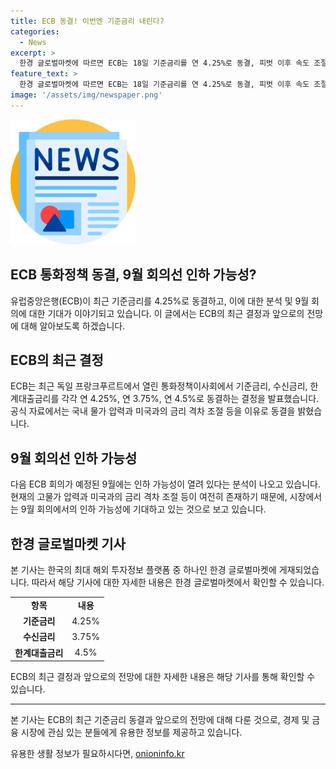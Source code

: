 ```yaml
---
title: ECB 동결! 이번엔 기준금리 내린다?
categories:
  - News
excerpt: >
  한경 글로벌마켓에 따르면 ECB는 18일 기준금리를 연 4.25%로 동결, 피벗 이후 속도 조절함. 독일 프랑크푸르트에서 열린 통화정책이사회에서 발표. 수신금리와 한계대출금리도 각각 연 3.75%, 연 4.5%로 동결. ECB는 높은 물가 압력과 미국과의 금리 격차 등을 이유로 동결. 다음 ECB 회의에서는 9월 인하 가능성 열려 있음.
feature_text: >
  한경 글로벌마켓에 따르면 ECB는 18일 기준금리를 연 4.25%로 동결, 피벗 이후 속도 조절함. 독일 프랑크푸르트에서 열린 통화정책이사회에서 발표. 수신금리와 한계대출금리도 각각 연 3.75%, 연 4.5%로 동결. ECB는 높은 물가 압력과 미국과의 금리 격차 등을 이유로 동결. 다음 ECB 회의에서는 9월 인하 가능성 열려 있음.
image: '/assets/img/newspaper.png'
---
```


<p><img src="/assets/img/newspaper.png" alt="kimp 속보" /></p>

<h2>ECB 통화정책 동결, 9월 회의선 인하 가능성?</h2>

<p data-ke-size="size16">유럽중앙은행(ECB)이 최근 기준금리를 4.25%로 동결하고, 이에 대한 분석 및 9월 회의에 대한 기대가 이야기되고 있습니다. 이 글에서는 ECB의 최근 결정과 앞으로의 전망에 대해 알아보도록 하겠습니다.</p>

<h2 data-ke-size="size26">ECB의 최근 결정</h2>

<p data-ke-size="size16">ECB는 최근 독일 프랑크푸르트에서 열린 통화정책이사회에서 기준금리, 수신금리, 한계대출금리를 각각 연 4.25%, 연 3.75%, 연 4.5%로 동결하는 결정을 발표했습니다. 공식 자료에서는 국내 물가 압력과 미국과의 금리 격차 조절 등을 이유로 동결을 밝혔습니다.</p>

<h2 data-ke-size="size26">9월 회의선 인하 가능성</h2>

<p data-ke-size="size16">다음 ECB 회의가 예정된 9월에는 인하 가능성이 열려 있다는 분석이 나오고 있습니다. 현재의 고물가 압력과 미국과의 금리 격차 조절 등이 여전히 존재하기 때문에, 시장에서는 9월 회의에서의 인하 가능성에 기대하고 있는 것으로 보고 있습니다.</p>

<h2 data-ke-size="size26">한경 글로벌마켓 기사</h2>

<p data-ke-size="size16">본 기사는 한국의 최대 해외 투자정보 플랫폼 중 하나인 한경 글로벌마켓에 게재되었습니다. 따라서 해당 기사에 대한 자세한 내용은 한경 글로벌마켓에서 확인할 수 있습니다.</p>

<table>
    <tbody>
        <tr>
            <td style="text-align: center; height: 17px;"><b>항목</b></td>
            <td style="text-align: center; height: 17px;"><b>내용</b></td>
        </tr>
        <tr>
            <td style="text-align: center; height: 17px;"><b>기준금리</b></td>
            <td style="text-align: center; height: 17px;">4.25%</td>
        </tr>
        <tr>
            <td style="text-align: center; height: 17px;"><b>수신금리</b></td>
            <td style="text-align: center; height: 17px;">3.75%</td>
        </tr>
        <tr>
            <td style="text-align: center; height: 17px;"><b>한계대출금리</b></td>
            <td style="text-align: center; height: 17px;">4.5%</td>
        </tr>
    </tbody>
</table>

<p data-ke-size="size16">ECB의 최근 결정과 앞으로의 전망에 대한 자세한 내용은 해당 기사를 통해 확인할 수 있습니다.</p>

<hr>

<p data-ke-size="size16">본 기사는 ECB의 최근 기준금리 동결과 앞으로의 전망에 대해 다룬 것으로, 경제 및 금융 시장에 관심 있는 분들에게 유용한 정보를 제공하고 있습니다.</p>
유용한 생활 정보가 필요하시다면, <a href="https://onioninfo.kr" rel="dofollow">onioninfo.kr</a>


